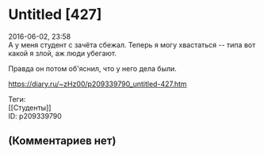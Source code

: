 Untitled [427]
==============

  
2016-06-02, 23:58  
 А у меня студент с зачёта сбежал. Теперь я могу хвастаться -- типа вот какой я злой, аж люди убегают.   
   
 Правда он потом об'яснил, что у него дела были.   
  
<https://diary.ru/~zHz00/p209339790_untitled-427.htm>  
  
Теги:  
[[Студенты]]  
ID: p209339790  


(Комментариев нет)
------------------
